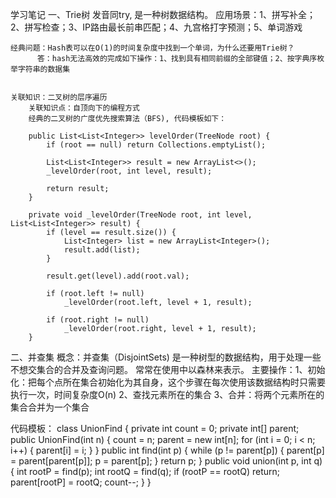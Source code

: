 学习笔记
一、Trie树 
    发音同try, 是一种树数据结构。
    应用场景：1、拼写补全；2、拼写检查；3、IP路由最长前串匹配；4、九宫格打字预测；5、单词游戏

    经典问题：Hash表可以在O(1)的时间复杂度中找到一个单词，为什么还要用Trie树？
          答：hash无法高效的完成如下操作：1、找到具有相同前缀的全部键值；2、按字典序枚举字符串的数据集

    
    关联知识：二叉树的层序遍历
        关联知识点：自顶向下的编程方式
        经典的二叉树的广度优先搜索算法（BFS), 代码模板如下：

        public List<List<Integer>> levelOrder(TreeNode root) {
            if (root == null) return Collections.emptyList();

            List<List<Integer>> result = new ArrayList<>();
            _levelOrder(root, int level, result);

            return result;
        }

        private void _levelOrder(TreeNode root, int level, List<List<Integer>> result) {
            if (level == result.size()) {
                List<Integer> list = new ArrayList<Integer>();
                result.add(list);
            }

            result.get(level).add(root.val);

            if (root.left != null)
                _levelOrder(root.left, level + 1, result);

            if (root.right != null)
                _levelOrder(root.right, level + 1, result);
        }


二、并查集
    概念：并查集（DisjointSets) 是一种树型的数据结构，用于处理一些不想交集合的合并及查询问题。
        常常在使用中以森林来表示。
    主要操作：1、初始化：把每个点所在集合初始化为其自身，这个步骤在每次使用该数据结构时只需要执行一次，时间复杂度O(n)
        2、查找元素所在的集合
        3、合并：将两个元素所在的集合合并为一个集合

代码模板：
class UnionFind { 
	private int count = 0; 
	private int[] parent; 
	public UnionFind(int n) { 
		count = n; 
		parent = new int[n]; 
		for (int i = 0; i < n; i++) { 
			parent[i] = i;
		}
	} 
	public int find(int p) { 
		while (p != parent[p]) { 
			parent[p] = parent[parent[p]]; 
			p = parent[p]; 
		}
		return p; 
	}
	public void union(int p, int q) { 
		int rootP = find(p); 
		int rootQ = find(q); 
		if (rootP == rootQ) return; 
		parent[rootP] = rootQ; 
		count--;
	}
}